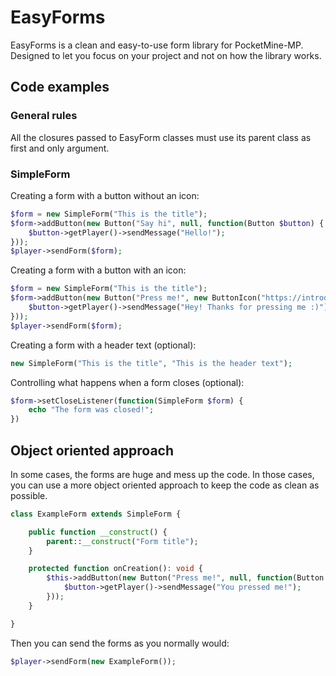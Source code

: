 # EasyForms

EasyForms is a clean and easy-to-use form library for PocketMine-MP. Designed to let you focus on your project and not on how the library works.

## Code examples

### General rules

All the closures passed to EasyForm classes must use its parent class as first and only argument.

### SimpleForm

Creating a form with a button without an icon:
```php
$form = new SimpleForm("This is the title");
$form->addButton(new Button("Say hi", null, function(Button $button) {
    $button->getPlayer()->sendMessage("Hello!");
}));
$player->sendForm($form);
```

Creating a form with a button with an icon:
```php
$form = new SimpleForm("This is the title");
$form->addButton(new Button("Press me!", new ButtonIcon("https://introduce-the-image-url.here"), function(Button $button) {
    $button->getPlayer()->sendMessage("Hey! Thanks for pressing me :)");
}));
$player->sendForm($form);
```

Creating a form with a header text (optional):
```php
new SimpleForm("This is the title", "This is the header text");
```

Controlling what happens when a form closes (optional):
```php
$form->setCloseListener(function(SimpleForm $form) {
    echo "The form was closed!";
})
```

## Object oriented approach

In some cases, the forms are huge and mess up the code. In those cases, you can use a more object oriented approach to keep the code as clean as possible.   

```php
class ExampleForm extends SimpleForm {

    public function __construct() {
        parent::__construct("Form title");
    }

    protected function onCreation(): void {
        $this->addButton(new Button("Press me!", null, function(Button $button) {
            $button->getPlayer()->sendMessage("You pressed me!");
        }));
    }

}
```

Then you can send the forms as you normally would:
```php
$player->sendForm(new ExampleForm());
```





